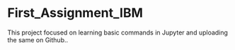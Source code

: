 # First_Assignment_IBM
This project focused on learning basic commands in Jupyter and uploading the same on Github.. 
